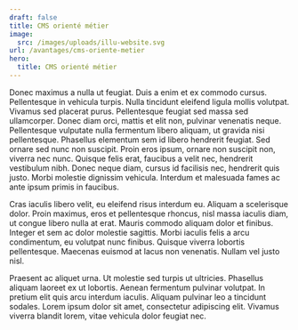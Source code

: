 ```yaml
---
draft: false
title: CMS orienté métier
image:
  src: /images/uploads/illu-website.svg
url: /avantages/cms-oriente-metier
hero:
  title: CMS orienté métier
---
```

Donec maximus a nulla ut feugiat. Duis a enim et ex commodo cursus. Pellentesque in vehicula turpis. Nulla tincidunt eleifend ligula mollis volutpat. Vivamus sed placerat purus. Pellentesque feugiat sed massa sed ullamcorper. Donec diam orci, mattis et elit non, pulvinar venenatis neque. Pellentesque vulputate nulla fermentum libero aliquam, ut gravida nisi pellentesque. Phasellus elementum sem id libero hendrerit feugiat. Sed ornare sed nunc non suscipit. Proin eros ipsum, ornare non suscipit non, viverra nec nunc. Quisque felis erat, faucibus a velit nec, hendrerit vestibulum nibh. Donec neque diam, cursus id facilisis nec, hendrerit quis justo. Morbi molestie dignissim vehicula. Interdum et malesuada fames ac ante ipsum primis in faucibus.

Cras iaculis libero velit, eu eleifend risus interdum eu. Aliquam a scelerisque dolor. Proin maximus, eros et pellentesque rhoncus, nisl massa iaculis diam, ut congue libero nulla at erat. Mauris commodo aliquam dolor et finibus. Integer et sem ac dolor molestie sagittis. Morbi iaculis felis a arcu condimentum, eu volutpat nunc finibus. Quisque viverra lobortis pellentesque. Maecenas euismod at lacus non venenatis. Nullam vel justo nisl.

Praesent ac aliquet urna. Ut molestie sed turpis ut ultricies. Phasellus aliquam laoreet ex ut lobortis. Aenean fermentum pulvinar volutpat. In pretium elit quis arcu interdum iaculis. Aliquam pulvinar leo a tincidunt sodales. Lorem ipsum dolor sit amet, consectetur adipiscing elit. Vivamus viverra blandit lorem, vitae vehicula dolor feugiat nec.